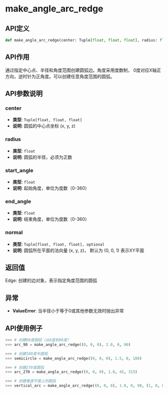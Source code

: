 # make_angle_arc_redge

## API定义

```python
def make_angle_arc_redge(center: Tuple[float, float, float], radius: float, start_angle: float, end_angle: float, normal: Tuple[float, float, float] = (0, 0, 1)) -> Edge
```

## API作用

通过指定中心点、半径和角度范围创建圆弧边。角度采用度数制，
0度对应X轴正方向，逆时针为正角度。可以创建任意角度范围的圆弧。

## API参数说明

### center

- **类型**: `Tuple[float, float, float]`
- **说明**: 圆弧的中心点坐标 (x, y, z)

### radius

- **类型**: `float`
- **说明**: 圆弧的半径，必须为正数

### start_angle

- **类型**: `float`
- **说明**: 起始角度，单位为度数（0-360）

### end_angle

- **类型**: `float`
- **说明**: 结束角度，单位为度数（0-360）

### normal

- **类型**: `Tuple[float, float, float], optional`
- **说明**: 圆弧所在平面的法向量 (x, y, z)， 默认为 (0, 0, 1) 表示XY平面

## 返回值

Edge: 创建的边对象，表示指定角度范围的圆弧

## 异常

- **ValueError**: 当半径小于等于0或其他参数无效时抛出异常

## API使用例子

```python
>>> # 创建90度圆弧（从0度到90度）
>>> arc_90 = make_angle_arc_redge((0, 0, 0), 2.0, 0, 90)

>>> # 创建180度半圆弧
>>> semicircle = make_angle_arc_redge((0, 0, 0), 1.5, 0, 180)

>>> # 创建270度圆弧
>>> arc_270 = make_angle_arc_redge((0, 0, 0), 1.0, 45, 315)

>>> # 创建垂直平面上的圆弧
>>> vertical_arc = make_angle_arc_redge((0, 0, 0), 1.0, 0, 90, (1, 0, 0))
```
